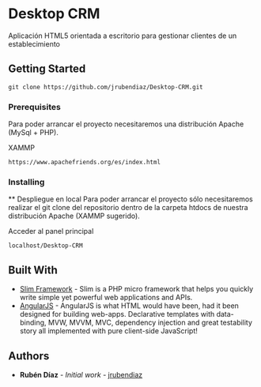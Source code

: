 # Desktop CRM

Aplicación HTML5 orientada a escritorio para gestionar clientes de un establecimiento

## Getting Started


```
git clone https://github.com/jrubendiaz/Desktop-CRM.git
```

### Prerequisites

Para poder arrancar el proyecto necesitaremos una distribución Apache (MySql + PHP).

XAMMP
```
https://www.apachefriends.org/es/index.html
```

### Installing

** Despliegue en local
Para poder arrancar el proyecto sólo necesitaremos realizar el git clone del repositorio dentro de la carpeta htdocs de nuestra distribución Apache (XAMMP sugerido).

Acceder al panel principal

```
localhost/Desktop-CRM
```
## Built With

* [Slim Framework](https://www.slimframework.com/) - Slim is a PHP micro framework that helps you quickly write simple yet powerful web applications and APIs.
* [AngularJS](https://angularjs.org/) - AngularJS is what HTML would have been, had it been designed for building web-apps. Declarative templates with data-binding, MVW, MVVM, MVC, dependency injection and great testability story all implemented with pure client-side JavaScript!

## Authors

* **Rubén Díaz** - *Initial work* - [jrubendiaz](https://github.com/jrubendiaz)


